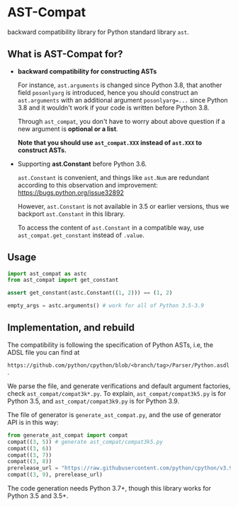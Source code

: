 # AST-Compat

backward compatibility library for Python standard library `ast`.

## What is AST-Compat for?

- **backward compatibility for constructing ASTs**
    
    For instance, `ast.arguments` is changed since Python 3.8, that another field `posonlyarg` is introduced,
    hence you should construct an `ast.arguments` with an additional argument `posonlyarg=...` since Python 3.8
    and it wouldn't work if your code is written before Python 3.8.
    
    Through `ast_compat`, you don't have to worry about above question if a new argument is **optional or a list**.
    
    **Note that you should use `ast_compat.XXX` instead of `ast.XXX` to construct ASTs.**
    
- Supporting **ast.Constant** before Python 3.6.

    `ast.Constant` is convenient, and things like `ast.Num` are redundant according to this observation and improvement: https://bugs.python.org/issue32892
    
    However, `ast.Constant` is not available in 3.5 or earlier versions, thus we backport `ast.Constant` in this library.
    
    To access the content of `ast.Constant` in a compatible way, use `ast_compat.get_constant` instead of `.value`.

## Usage        

```python
import ast_compat as astc
from ast_compat import get_constant

assert get_constant(astc.Constant((1, 2))) == (1, 2)

empty_args = astc.arguments() # work for all of Python 3.5-3.9
```


## Implementation, and rebuild

The compatibility is following the specification of Python ASTs, i.e,
the ADSL file you can find at

`https://github.com/python/cpython/blob/<branch/tag>/Parser/Python.asdl`.

We parse the file, and generate verifications and default argument factories,
check `ast_compat/compat3k*.py`. To explain, `ast_compat/compat3k5.py` is for
Python 3.5, and `ast_compat/compat3k9.py` is for Python 3.9.

The file of generator is `generate_ast_compat.py`, and the use of generator API is in this way:

```python
from generate_ast_compat import compat
compat((3, 5)) # generate ast_compat/compat3k5.py
compat((3, 6))
compat((3, 7))
compat((3, 8))
prerelease_url = "https://raw.githubusercontent.com/python/cpython/v3.9.0a3/parser/python.asdl"
compat((3, 9), prerelease_url)
```

The code generation needs Python 3.7+,
though this library works for Python 3.5 and 3.5+.
